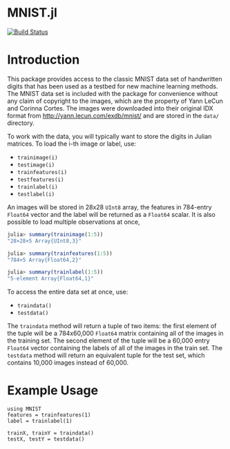 MNIST.jl
========

[![Build Status](https://travis-ci.org/johnmyleswhite/MNIST.jl.svg?branch=master)](https://travis-ci.org/johnmyleswhite/MNIST.jl)

# Introduction

This package provides access to the classic MNIST data set of
handwritten digits that has been used as a testbed for new
machine learning methods. The MNIST data set is included with
the package for convenience without any claim of copyright to
the images, which are the property of Yann LeCun and Corinna
Cortes. The images were downloaded into their original IDX
format from http://yann.lecun.com/exdb/mnist/ and are stored
in the `data/` directory.

To work with the data, you will typically want to store the digits
in Julian matrices. To load the i-th image or label, use:

* `trainimage(i)`
* `testimage(i)`
* `trainfeatures(i)`
* `testfeatures(i)`
* `trainlabel(i)`
* `testlabel(i)`

An images will be stored in 28x28 `UInt8` array, the features in
784-entry `Float64` vector and the label will be returned as a
`Float64` scalar. It is also possible to load multiple
observations at once,

```julia
julia> summary(trainimage(1:5))
"28×28×5 Array{UInt8,3}"

julia> summary(trainfeatures(1:5))
"784×5 Array{Float64,2}"

julia> summary(trainlabel(1:5))
"5-element Array{Float64,1}"
```

To access the entire data set at once, use:

* `traindata()`
* `testdata()`

The `traindata` method will return a tuple of two items: the first
element of the tuple will be a 784x60,000 `Float64` matrix
containing all of the images in the training set. The second element
of the tuple will be a 60,000 entry `Float64` vector containing
the labels of all of the images in the train set. The `testdata`
method will return an equivalent tuple for the test set, which contains
10,000 images instead of 60,000.

# Example Usage

	using MNIST
	features = trainfeatures(1)
	label = trainlabel(1)

	trainX, trainY = traindata()
	testX, testY = testdata()
